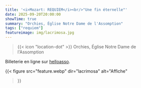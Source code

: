 ```yaml
---
title: '<i>Mozart: REQUIEM</i><br/>"Une fin éternelle"'
date: 2025-09-20T20:00:00
showTime: true
summary: "Orchies, Église Notre Dame de l'Assomption"
tags: ["requiem"]
featureimage: img/lacrimosa.jpg
---
```


> {{< icon "location-dot" >}} Orchies, Église Notre Dame de l'Assomption

Billeterie en ligne sur [helloasso](https://www.helloasso.com/associations/les-amis-de-l-eglise-d-orchies/evenements/la-messe-de-requiem-en-re-mineur).

{{< figure
    src="feature.webp"
    dir="lacrimosa"
    alt="Affiche"
>}}

